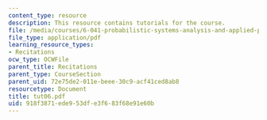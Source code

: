 ```yaml
---
content_type: resource
description: This resource contains tutorials for the course.
file: /media/courses/6-041-probabilistic-systems-analysis-and-applied-probability-spring-2006/918f3871ede953dfe3f683f68e91e60b_tut06.pdf
file_type: application/pdf
learning_resource_types:
- Recitations
ocw_type: OCWFile
parent_title: Recitations
parent_type: CourseSection
parent_uid: 72e75de2-011e-beee-30c9-acf41ced8ab8
resourcetype: Document
title: tut06.pdf
uid: 918f3871-ede9-53df-e3f6-83f68e91e60b
---
```

